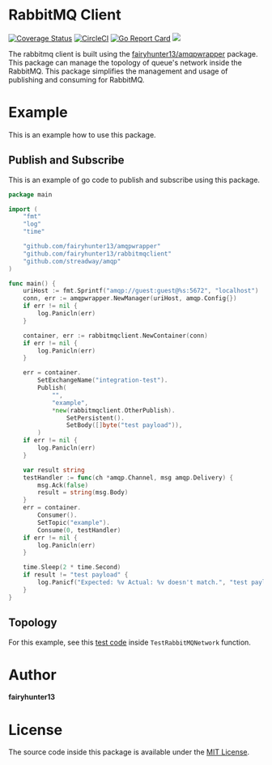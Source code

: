 # RabbitMQ Client
[![Coverage Status](https://coveralls.io/repos/github/fairyhunter13/rabbitmqclient/badge.svg?branch=master)](https://coveralls.io/github/fairyhunter13/rabbitmqclient?branch=master)
[![CircleCI](https://circleci.com/gh/fairyhunter13/amqpwrapper.svg?style=svg)](https://circleci.com/gh/fairyhunter13/amqpwrapper)
[![Go Report Card](https://goreportcard.com/badge/github.com/fairyhunter13/rabbitmqclient)](https://goreportcard.com/report/github.com/fairyhunter13/rabbitmqclient)
<a title="Doc for rabbitmqclient" target="_blank" href="https://pkg.go.dev/github.com/fairyhunter13/rabbitmqclient?tab=doc"><img src="https://img.shields.io/badge/go.dev-doc-007d9c?style=flat-square&logo=read-the-docs"></a>

The rabbitmq client is built using the [fairyhunter13/amqpwrapper](https://github.com/fairyhunter13/amqpwrapper) package.
This package can manage the topology of queue's network inside the RabbitMQ.
This package simplifies the management and usage of publishing and consuming for RabbitMQ.

# Example

This is an example how to use this package.

## Publish and Subscribe
This is an example of go code to publish and subscribe using this package.

```go
package main

import (
	"fmt"
	"log"
	"time"

	"github.com/fairyhunter13/amqpwrapper"
	"github.com/fairyhunter13/rabbitmqclient"
	"github.com/streadway/amqp"
)

func main() {
	uriHost := fmt.Sprintf("amqp://guest:guest@%s:5672", "localhost")
	conn, err := amqpwrapper.NewManager(uriHost, amqp.Config{})
	if err != nil {
		log.Panicln(err)
	}

	container, err := rabbitmqclient.NewContainer(conn)
	if err != nil {
		log.Panicln(err)
	}

	err = container.
		SetExchangeName("integration-test").
		Publish(
			"",
			"example",
			*new(rabbitmqclient.OtherPublish).
				SetPersistent().
				SetBody([]byte("test payload")),
		)
	if err != nil {
		log.Panicln(err)
	}

	var result string
	testHandler := func(ch *amqp.Channel, msg amqp.Delivery) {
		msg.Ack(false)
		result = string(msg.Body)
	}
	err = container.
		Consumer().
		SetTopic("example").
		Consume(0, testHandler)
	if err != nil {
		log.Panicln(err)
	}

	time.Sleep(2 * time.Second)
	if result != "test payload" {
		log.Panicf("Expected: %v Actual: %v doesn't match.", "test payload", result)
	}
}
```

## Topology
For this example, see this [test code](integration_test.go) inside `TestRabbitMQNetwork` function.

# Author
**fairyhunter13**

# License
The source code inside this package is available under the [MIT License](LICENSE).
